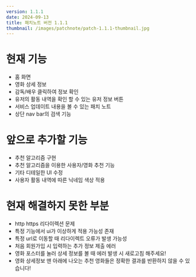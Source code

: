```yaml
---
version: 1.1.1
date: 2024-09-13
title: 패치노트 버전 1.1.1
thumbnail: /images/patchnote/patch-1.1.1-thumbnail.jpg
---
```

# 현재 기능
- 홈 화면
- 영화 상세 정보
- 감독/배우 클릭하여 정보 확인
- 유저의 활동 내역을 확인 할 수 있는 유저 정보 버튼
- 서비스 업데이트 내용을 볼 수 있는 패치 노트
- 상단 nav bar의 검색 기능

# 앞으로 추가할 기능
- 추천 알고리즘 구현
- 추천 알고리즘을 이용한 사용자/영화 추천 기능
- 기타 디테일한 UI 수정
- 사용자 활동 내역에 따른 닉네임 색상 적용

# 현재 해결하지 못한 부분
- http https 리다이렉션 문제
- 특정 기능에서 ui가 이상하게 적용 가능성 존재
- 특정 url로 이동할 때 리다이렉트 오류가 발생 가능성
- 처음 회원가입 시 입력하는 추가 정보 제출 에러
- 영화 포스터를 눌러 상세 정보를 볼 때 에러 발생 시 새로고침 해주세요!
- 영화 상세정보 맨 아래에 나오는 추천 영화들은 정확한 결과를 반환하지 않을 수 있습니다!